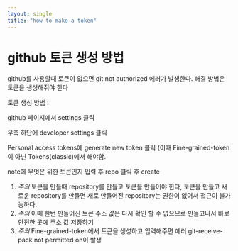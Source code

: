 ```yaml
---
layout: single
title: "how to make a token"
---
```


# github 토큰 생성 방법

github를 사용할때 토큰이 없으면 
git not authorized 에러가 발생한다.
해결 방법은 토큰을 생성해줘야 한다
 

토큰 생성 방법 :

github 페이지에서 settings 클릭

우측 하단에 developer settings 클릭

Personal access tokens에 generate new token 클릭	(이때 Fine-grained-token이 아닌 Tokens(classic)에서 해야함.

note에 무엇은 위한 토큰인지 입력 후 repo 클릭 후 create


1. *주의* 토큰을 만들때 repository를 만들고 토큰을 만들어야 한다, 토큰을 만들고 새로운 repository를 만들면 새로 만들어진 repository는 권한이 없어서 접근이 불가능하다.
2. *주의* 이때 한번 만들어진 토큰 주소 값은 다시 확인 할 수 없으므로 만들고나서 바로 안전한 곳에 주소 값 저장하기
3. *주의* Fine-grained-token에서 토큰을 생성하고 입력해주면 에러 git-receive-pack not permitted on이 발생

